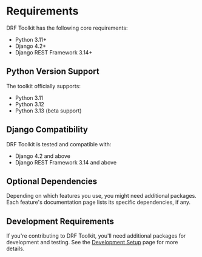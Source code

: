 # Requirements

DRF Toolkit has the following core requirements:

- Python 3.11+
- Django 4.2+
- Django REST Framework 3.14+

## Python Version Support

The toolkit officially supports:

- Python 3.11
- Python 3.12
- Python 3.13 (beta support)

## Django Compatibility

DRF Toolkit is tested and compatible with:

- Django 4.2 and above
- Django REST Framework 3.14 and above

## Optional Dependencies

Depending on which features you use, you might need additional packages. Each feature's documentation page lists its specific dependencies, if any.

## Development Requirements

If you're contributing to DRF Toolkit, you'll need additional packages for development and testing. See the [Development Setup](development.md) page for more details.
